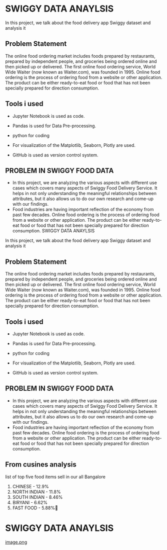 
# SWIGGY DATA ANAYLSIS



In this project, we talk about the food delivery app Swiggy dataset and analysis it





## Problem Statement

The online food ordering market includes foods prepared by restaurants, prepared by independent people, and groceries being ordered online and then picked up or delivered. The first online food ordering service, World Wide Waiter (now known as Waiter.com), was founded in 1995. Online food ordering is the process of ordering food from a website or other application. The product can be either ready-to-eat food or food that has not been specially prepared for direction consumption.
## Tools i used
- Jupyter Notebook is used as code.

- Pandas is used for Data Pre-processing.

- python for coding 

- For visualization of the Matplotlib, Seaborn, Plotly are used.

- GitHub is used as version control system.
## PROBLEM IN SWIGGY FOOD DATA

- In this project, we are analyzing the various aspects with different use cases which covers many aspects of Swiggy Food Delivery Service. It helps in not only understanding the meaningful relationships between attributes, but it also allows us to do our own research and come-up with our findings. 
- Food industries are having important reflection of the economy from past few decades. Online food ordering is the process of ordering food from a website or other application. The product can be either ready-to-eat food or food that has not been specially prepared for direction consumption.
 SWIGGY DATA ANAYLSIS



In this project, we talk about the food delivery app Swiggy dataset and analysis it





## Problem Statement

The online food ordering market includes foods prepared by restaurants, prepared by independent people, and groceries being ordered online and then picked up or delivered. The first online food ordering service, World Wide Waiter (now known as Waiter.com), was founded in 1995. Online food ordering is the process of ordering food from a website or other application. The product can be either ready-to-eat food or food that has not been specially prepared for direction consumption.
## Tools i used
- Jupyter Notebook is used as code.

- Pandas is used for Data Pre-processing.

- python for coding 

- For visualization of the Matplotlib, Seaborn, Plotly are used.

- GitHub is used as version control system.
## PROBLEM IN SWIGGY FOOD DATA

- In this project, we are analyzing the various aspects with different use cases which covers many aspects of Swiggy Food Delivery Service. It helps in not only understanding the meaningful relationships between attributes, but it also allows us to do our own research and come-up with our findings. 
- Food industries are having important reflection of the economy from past few decades. Online food ordering is the process of ordering food from a website or other application. The product can be either ready-to-eat food or food that has not been specially prepared for direction consumption.

## From cusines analysis
list of top five food items sell in our all Bangalore 
1. CHINESE - 12.9%
2. NORTH INDIAN - 11.8%
3. SOUTH INDIAN - 8.46%
4. BIRYANI - 6.62%
5. FAST FOOD - 5.88%


# SWIGGY DATA ANAYLSIS



[image.png](https://postimg.cc/fSc0Xwk5)




